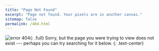 ```yaml
---
title: "Page Not Found"
excerpt: "Page not found. Your pixels are in another canvas."
sitemap: false
permalink: /404.html
---
```

![error 404](https://speckyboy.com/wp-content/uploads/2019/04/404-page-web-design-inspiration-42.jpg){: .full}
Sorry, but the page you were trying to view does not exist --- perhaps you can try searching for it below.
{: .text-center}

<script>
  var GOOG_FIXURL_LANG = 'en';
  var GOOG_FIXURL_SITE = '{{ site.url }}'
</script>
<script src="https://linkhelp.clients.google.com/tbproxy/lh/wm/fixurl.js">
</script>
